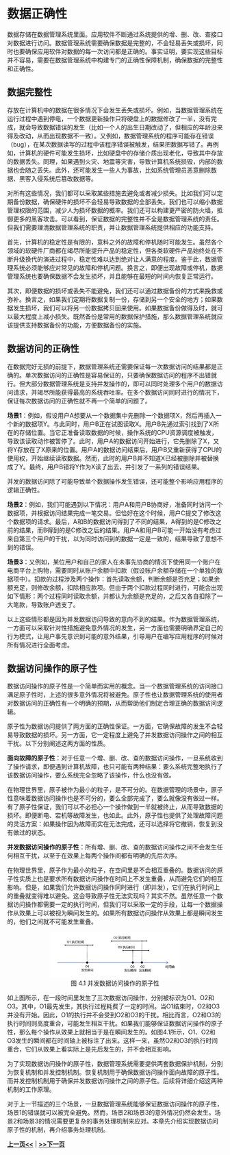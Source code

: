 # 数据正确性

数据存储在数据管理系统里面。应用软件不断通过系统提供的增、删、改、查接口对数据进行访问。数据管理系统需要确保数据是完整的，不会轻易丢失或损坏，同时也要确保应用软件对数据的每一次访问都是正确的。事实证明，要实现这些目标并不容易，需要在数据管理系统中构建专门的正确性保障机制，确保数据的完整性和正确性。

## 数据完整性

存放在计算机中的数据在很多情况下会发生丢失或损坏。例如，当数据管理系统在运行过程中遇到停电，一个数据更新操作只将硬盘上的数据修改了一半，没有完成，就会导致数据错误的发生（比如一个人的出生日期改动了，但相应的年龄没来得及改动，从而出现数据不一致）。又例如，数据管理系统的程序可能存在错误（bug），在某次数据读写的过程中该程序错误被触发，结果把数据写错了。再例如，计算机的硬件可能发生损坏，比如硬盘中的存储介质出现老化，导致其中存放的数据丢失。同理，如果遇到火灾、地震等灾害，导致计算机系统损毁，内部的数据也会随之丢失。此外，还可能发生一些人为事故，比如系统管理员恶意删除数据、黑客入侵系统后篡改数据等。

对所有这些情况，我们都可以采取某些措施去避免或者减少损失。比如我们可以定期备份数据，确保硬件的损坏不会轻易导致数据的全部丢失。我们也可以缩小数据管理权限的范围，减少人为损坏数据的概率。我们还可以构建更严密的防火墙，抵御更多的黑客攻击。可以看到，保证数据的完整性并不全是数据管理系统的责任。但我们需要理清数据管理系统的职责，并让数据管理系统提供相应的功能支持。

首先，计算机的稳定性是有限的，意料之外的故障和停机随时可能发生。虽然各个领域的软硬件厂商都在竭尽所能提升产品的稳定性，但各类软硬件产品始终处在不断升级换代的演进过程中，稳定性难以达到绝对让人满意的程度。鉴于此，数据管理系统必须能够应对常见的故障和停机问题。换言之，即便出现故障或停机，数据管理系统也要确保数据不会发生损坏，并且能够在最短的时间内恢复正常运行。

其次，即便数据的损坏或丢失不能避免，我们还可以通过数据备份的方式来挽救或弥补。换言之，如果我们定期将数据复制一份，存储到另一个安全的地方；如果数据发生损坏，我们可以将另一份数据拷贝回来使用。如果数据备份做得及时，就可以最大程度上减小损失。既然备份是常用的数据保护措施，那么数据管理系统就应该提供支持数据备份的功能，方便数据备份的实施。

## 数据访问的正确性

在数据完好无损的前提下，数据管理系统还需要保证每一次数据访问的结果都是正确的。单次数据访问的正确性是容易保证的，只要确保数据访问的程序不出错就行。但大部分数据管理系统是支持并发操作的，即可以同时处理多个用户的数据访问请求，并竭尽所能获得最高的系统吞吐率。在多个数据访问同时进行的情况下，保证每次数据访问的正确性就不再一个简单的问题了。

**场景1**：例如，假设用户A想要从一个数据集中先删除一个数据项X，然后再插入一个新的数据项Y。与此同时，用户B正在试图读取X。用户B先通过索引找到了X所在的存储位置。当它正准备读取数据的时候，操作系统的CPU资源调度被触发，导致该读取动作被暂停了。此时，用户A的数据访问开始进行，它先删除了X，又将Y存放在了X原来的位置。用户A的数据访问结束后，用户B又重新获得了CPU的使用权，开始继续读取数据。然而，此时的用户B并不知道X已经被删除并被替换成了Y。最终，用户B错将Y作为X读了出去，并引发了一系列的错误结果。

并发的数据访问除了可能导致单个数据操作发生错误，还可能整个影响应用程序的逻辑正确性。

**场景2**：例如，我们可能遇到以下情况：用户A和用户B协商好，准备同时访问一个数据项，并根据访问结果完成一笔交易。但恰好在这个时候，用户C提交了修改这个数据项的请求。最后，A和B的数据访问得到了不同的结果，A得到的是C修改之前的结果，而B得到的是C修改之后的结果。用户A和用户B可能一开始没有考虑过来自第三个用户的干扰，以为同时访问到的数据一定是一致的，结果导致了意想不到的错误。

**场景3**：又例如，某位用户和自己的家人在未事先协商的情况下使用同一个账户在电商平台上购物，需要同时从账户余额中扣款（假设账户余额存储在一个单独的数据项中）。扣款的过程涉及两个操作：首先读取余额，判断余额是否充足；如果余额充足，则修改余额，扣除相应款项。但由于两个扣款过程同时进行，可能会出现如下情形：两个过程同时读取余额，并都认为余额是充足的，之后又各自扣除了一大笔款，导致账户透支了。

以上这些情形都是因为并发数据访问导致的意向不到的结果。作为数据管理系统，一方面可以采取针对性措施避免意外情况的发生，另一方面也需要明确界定自己的行为模式，让用户事先意识到可能的意外结果，引导用户在编写应用程序的时候对所有情况进行全面考虑。

## 数据访问操作的原子性

数据访问操作的原子性是一个简单而实用的概念。当一个数据管理系统的访问接口满足原子性时，上述的很多意外情况将被避免。原子性也让数据管理系统的使用者对数据访问的正确性有一个明确的预期，从而帮助他们制定合理正确的数据访问逻辑。

原子性为数据访问提供了两方面的正确性保证。一方面，它确保故障的发生不会轻易导致数据的损坏。另一方面，它一定程度上避免了并发数据访问操作之间的相互干扰。以下分别阐述这两方面的性质。

**面向故障的原子性**：对于任意一个增、删、改、查的数据访问操作，一旦系统收到了操作请求，即便遇到计算机故障，也只可能有两种结果：要么系统完整地执行了该数据访问操作，要么系统完全忽略了该操作，什么也没有做。

在物理世界里，原子被作为最小的粒子，是不可分的。在数据管理的场景中，原子性意味着数据访问操作也是不可分的，要么全部完成了，要么就像没有做过一样。有了原子性保证，我们可以不必担心一个操作做到一半就被终止，从而导致数据的损坏。即便断电、宕机等故障发生，也如此。此外，原子性也提供了处理故障问题的灵活方案：如果操作因为故障而实在无法完成，还可以选择将它撤销，恢复到没有做过的状态。

**并发数据访问操作的原子性**：所有增、删、改、查的数据访问操作之间不会发生任何相互干扰，以至于在效果上每两个操作间都有明确的先后次序。

在物理世界里，原子作为最小的粒子，在空间里是不会相互重叠的。数据访问的原子性实质上也是要求所有数据访问操作在时间上不发生重叠，从而避免它们的相互影响。但是，如果我们允许数据访问操作同时进行（即并发），它们在执行时间上的重叠就变得难以避免。这会导致原子性无法实现吗？其实不然。虽然任意一个数据访问操作都需要一定的执行时间，但我们可以采取一定的手段，让每一个数据操作从效果上可以被视为瞬间发生的。如果所有数据访问操作从效果上都是瞬间发生的，他们之间就不可能发生重叠。

<center>
	<img src="fig/ch4.1-atomicity.JPG" width="60%" alt="atomicity"/>
	<br>
	<div display: inline-block; padding : 2px>
		图 4.1 并发数据访问操作的原子性
	</div>
</center>

如上图所示，在一段时间里发生了三次数据访问操作，分别被标识为O1、O2和O3。其中，O1最先发生，其执行过程耗费了一定的时间。当O1结束时，O2和O3并没有开始。因此，O1的执行并不会受到O2和O3的干扰。相比而言，O2和O3的执行时间则高度重合，可能发生相互干扰。如果我们能够保证数据访问操作的原子性，那么每个操作从效果上就相当于是在瞬间发生的。如图4.1所示，O1、O2和O3发生的瞬间都在时间轴上被标注了出来。这样一来，虽然O2和O3的执行时间重合，它们从效果上看实际上是先后发生的，并不会相互影响。

为了实现数据访问操作的原子性，数据管理系统需要提供两套数据保护机制，分别为恢复机制和并发控制机制。恢复机制用于确保数据访问操作面向故障的原子性。而并发控制机制用于确保并发数据访问操作之间的原子性。后续将详细介绍这两种机制的工作原理。

对于上一节描述的三个场景，一旦数据管理系统能够保证数据访问操作的原子性，场景1的错误就可以被完全避免。然而，场景2和场景3的意外情况仍然会发生。场景2和场景3的情况需要更复杂的事务处理机制来应对。本章先介绍实现数据访问原子性的机制，再介绍事务处理机制。

[**上一页<<**](chapter1.3.md) | [**>>下一页**](chapter4.2.md)
